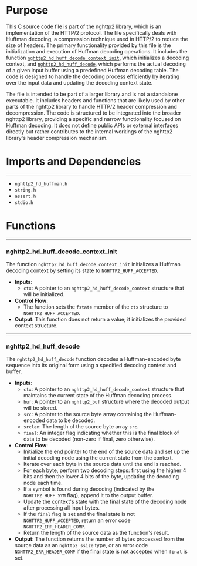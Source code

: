 # Purpose
This C source code file is part of the nghttp2 library, which is an implementation of the HTTP/2 protocol. The file specifically deals with Huffman decoding, a compression technique used in HTTP/2 to reduce the size of headers. The primary functionality provided by this file is the initialization and execution of Huffman decoding operations. It includes the function [`nghttp2_hd_huff_decode_context_init`](#nghttp2_hd_huff_decode_context_init), which initializes a decoding context, and [`nghttp2_hd_huff_decode`](#nghttp2_hd_huff_decode), which performs the actual decoding of a given input buffer using a predefined Huffman decoding table. The code is designed to handle the decoding process efficiently by iterating over the input data and updating the decoding context state.

The file is intended to be part of a larger library and is not a standalone executable. It includes headers and functions that are likely used by other parts of the nghttp2 library to handle HTTP/2 header compression and decompression. The code is structured to be integrated into the broader nghttp2 library, providing a specific and narrow functionality focused on Huffman decoding. It does not define public APIs or external interfaces directly but rather contributes to the internal workings of the nghttp2 library's header compression mechanism.
# Imports and Dependencies

---
- `nghttp2_hd_huffman.h`
- `string.h`
- `assert.h`
- `stdio.h`


# Functions

---
### nghttp2\_hd\_huff\_decode\_context\_init<!-- {{#callable:nghttp2_hd_huff_decode_context_init}} -->
The function `nghttp2_hd_huff_decode_context_init` initializes a Huffman decoding context by setting its state to `NGHTTP2_HUFF_ACCEPTED`.
- **Inputs**:
    - `ctx`: A pointer to an `nghttp2_hd_huff_decode_context` structure that will be initialized.
- **Control Flow**:
    - The function sets the `fstate` member of the `ctx` structure to `NGHTTP2_HUFF_ACCEPTED`.
- **Output**: This function does not return a value; it initializes the provided context structure.


---
### nghttp2\_hd\_huff\_decode<!-- {{#callable:nghttp2_hd_huff_decode}} -->
The `nghttp2_hd_huff_decode` function decodes a Huffman-encoded byte sequence into its original form using a specified decoding context and buffer.
- **Inputs**:
    - `ctx`: A pointer to an `nghttp2_hd_huff_decode_context` structure that maintains the current state of the Huffman decoding process.
    - `buf`: A pointer to an `nghttp2_buf` structure where the decoded output will be stored.
    - `src`: A pointer to the source byte array containing the Huffman-encoded data to be decoded.
    - `srclen`: The length of the source byte array `src`.
    - `final`: An integer flag indicating whether this is the final block of data to be decoded (non-zero if final, zero otherwise).
- **Control Flow**:
    - Initialize the end pointer to the end of the source data and set up the initial decoding node using the current state from the context.
    - Iterate over each byte in the source data until the end is reached.
    - For each byte, perform two decoding steps: first using the higher 4 bits and then the lower 4 bits of the byte, updating the decoding node each time.
    - If a symbol is found during decoding (indicated by the `NGHTTP2_HUFF_SYM` flag), append it to the output buffer.
    - Update the context's state with the final state of the decoding node after processing all input bytes.
    - If the `final` flag is set and the final state is not `NGHTTP2_HUFF_ACCEPTED`, return an error code `NGHTTP2_ERR_HEADER_COMP`.
    - Return the length of the source data as the function's result.
- **Output**: The function returns the number of bytes processed from the source data as an `nghttp2_ssize` type, or an error code `NGHTTP2_ERR_HEADER_COMP` if the final state is not accepted when `final` is set.


